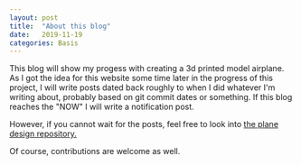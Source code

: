 ```yaml
---
layout: post
title:  "About this blog"
date:   2019-11-19
categories: Basis
--- 
```


This blog will show my progess with creating a 3d printed model airplane. As I got the idea for this website some time later in the progress of this project, I will write posts dated back roughly to when I did whatever I'm writing about, probably based on git commit dates or something. If this blog reaches the "NOW" I will write a notification post.

However, if you cannot wait for the posts, feel free to look into [the plane design repository.](https://github.com/mpsdskd/3D-Print-Plane)

Of course, contributions are welcome as well.
